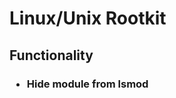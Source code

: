 <h1>
  Linux/Unix Rootkit
</h1>

<h2>
  Functionality
  <h3>
  <ul>
    <li>Hide module from lsmod</li>
    
 </h2>
